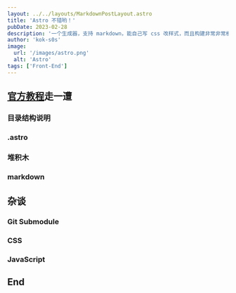 ```yaml
---
layout: ../../layouts/MarkdownPostLayout.astro
title: 'Astro 不错哟！'
pubDate: 2023-02-28
description: '一个生成器，支持 markdown，能自己写 css 改样式，而且构建非常非常模块化，岛屿的概念有意思，这技术超适合我这种喜欢用 markdwon 记录的人，更何况我还做过一段时间的切图仔，用的很轻松，这里写篇文章记录下构建过程，以及说些使用感受。'
author: 'kok-s0s'
image:
  url: '/images/astro.png'
  alt: 'Astro'
tags: ['Front-End']
---
```


## [官方教程](https://docs.astro.build/en/tutorial/0-introduction/)走一遭

### 目录结构说明

### .astro

### 堆积木

### markdown

## 杂谈

### Git Submodule

### CSS

### JavaScript

## End

